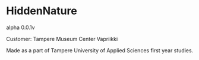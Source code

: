 # HiddenNature
alpha 0.0.1v

Customer: Tampere Museum Center Vapriikki

Made as a part of Tampere University of Applied Sciences first year studies.
